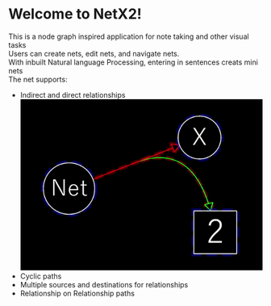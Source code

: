 # Welcome to NetX2!
This is a node graph inspired application for note taking and other visual tasks\
Users can create nets, edit nets, and navigate nets.\
With inbuilt Natural language Processing, entering in sentences creats mini nets\
The net supports:
- Indirect and direct relationships
![Alt Text](res/logo.gif)
- Cyclic paths
- Multiple sources and destinations for relationships
- Relationship on Relationship paths